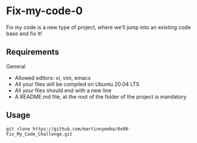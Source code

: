 # Fix-my-code-0

Fix my code is a new type of project, where we’ll jump into an existing code base and fix it!

## Requirements
General
- Allowed editors: vi, vim, emacs
- All your files will be compiled on Ubuntu 20.04 LTS
- All your files should end with a new line
- A README.md file, at the root of the folder of the project is mandatory

## Usage
```
git clone https://github.com/martinnyemba/0x00-Fix_My_Code_Challenge.git
```
